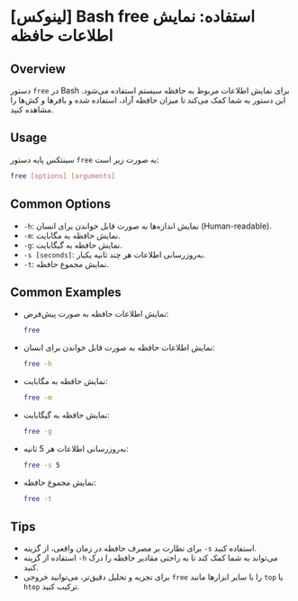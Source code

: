 # [لینوکس] Bash free استفاده: نمایش اطلاعات حافظه

## Overview
دستور `free` در Bash برای نمایش اطلاعات مربوط به حافظه سیستم استفاده می‌شود. این دستور به شما کمک می‌کند تا میزان حافظه آزاد، استفاده شده و بافرها و کش‌ها را مشاهده کنید.

## Usage
سینتکس پایه دستور `free` به صورت زیر است:

```bash
free [options] [arguments]
```

## Common Options
- `-h`: نمایش اندازه‌ها به صورت قابل خواندن برای انسان (Human-readable).
- `-m`: نمایش حافظه به مگابایت.
- `-g`: نمایش حافظه به گیگابایت.
- `-s [seconds]`: به‌روزرسانی اطلاعات هر چند ثانیه یکبار.
- `-t`: نمایش مجموع حافظه.

## Common Examples
- نمایش اطلاعات حافظه به صورت پیش‌فرض:
  ```bash
  free
  ```

- نمایش اطلاعات حافظه به صورت قابل خواندن برای انسان:
  ```bash
  free -h
  ```

- نمایش حافظه به مگابایت:
  ```bash
  free -m
  ```

- نمایش حافظه به گیگابایت:
  ```bash
  free -g
  ```

- به‌روزرسانی اطلاعات هر 5 ثانیه:
  ```bash
  free -s 5
  ```

- نمایش مجموع حافظه:
  ```bash
  free -t
  ```

## Tips
- برای نظارت بر مصرف حافظه در زمان واقعی، از گزینه `-s` استفاده کنید.
- استفاده از گزینه `-h` می‌تواند به شما کمک کند تا به راحتی مقادیر حافظه را درک کنید.
- برای تجزیه و تحلیل دقیق‌تر، می‌توانید خروجی `free` را با سایر ابزارها مانند `top` یا `htop` ترکیب کنید.